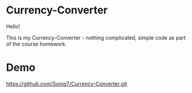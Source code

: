 # Currency-Converter

Hello!

This is my Currency-Converter - nothing complicated, simple code as part of the course homework.

# Demo

https://github.com/Soniq7/Currency-Converter.git



